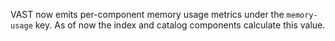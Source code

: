 VAST now emits per-component memory usage metrics under the `memory-usage` key.
As of now the index and catalog components calculate this value.
